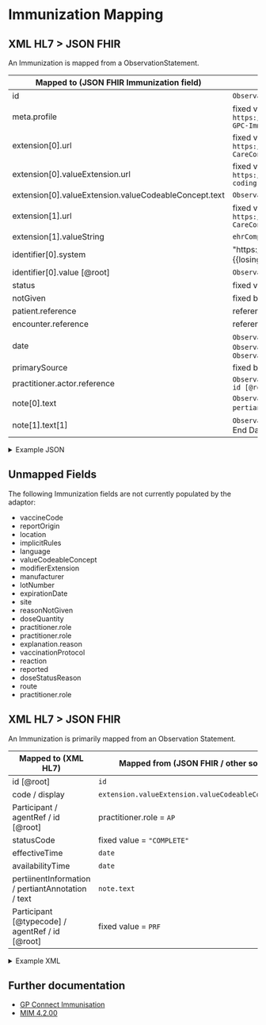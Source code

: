 # Immunization Mapping

## XML HL7 > JSON FHIR

An Immunization is mapped from a ObservationStatement.

| Mapped to (JSON FHIR Immunization field)               | Mapped from (XML HL7 / other source)                                                                                                                 |
|--------------------------------------------------------|------------------------------------------------------------------------------------------------------------------------------------------------------|
| id                                                     | `ObservationStatement / id / [root]`                                                                                                                 |
| meta.profile                                           | fixed value = `https://fhir.nhs.uk/STU3/StructureDefinition/CareConnect-GPC-Immunization-1`                                                          |
| extension\[0].url                                      | fixed value = `https://fhir.hl7.org.uk/STU3/StructureDefinition/Extension-CareConnect-VaccinationProcedure-1`                                        |
| extension\[0].valueExtension.url                       | fixed value = `https://fhir.nhs.uk/STU3/StructureDefinition/Extension-coding-sctdescid`                                                              |
| extension\[0].valueExtension.valueCodeableConcept.text | `ObservationStatement / code / displayname`                                                                                                          |
| extension\[1].url                                      | fixed value = `https://fhir.hl7.org.uk/STU3/StructureDefinition/Extension-CareConnect-DateRecorded-1`                                                |
| extension\[1].valueString                              | `ehrComposition / availabilityTime [@value]`                                                                                                         |
| identifier\[0].system                                  | "https://PSSAdaptor/{{losingOdsCode}}" - where the {{losingOdsCode}} is the ODS code of the losing practice                                          |
| identifier\[0].value \[@root]                          | `ObservationStatement / id`                                                                                                                          |
| status                                                 | fixed value = `COMPLETED`                                                                                                                            |
| notGiven                                               | fixed boolean value = `false`                                                                                                                        |
| patient.reference                                      | reference to the mapped [patient](../patient/README.md)                                                                                              |
| encounter.reference                                    | reference to the associated [encounter](../encounters/README.md)                                                                                     |
| date                                                   | `ObservationStatement / effectiveTime / center` or else `ObservationStatement / effectiveTime / low` or else `ObservationStatement.availabilityTime` |
| primarySource                                          | fixed boolean value = `false`                                                                                                                        |
| practitioner.actor.reference                           | `ObservationStatement / Participant / typeCode / agentRef / id [@root]`                                                                              |
| note\[0].text                                          | `ObservationStatement / pertiinentInformation / pertiantAnnotation / text` - Built from multiple                                                     |
| note\[1].text\[1]                                      | `ObservationStatement / effectiveTime / high` prepended with End Date:                                                                               |

<details>
    <summary>Example JSON</summary>

```JSON
{
     "resource": {
         "resourceType": "Immunization",
         "id": "immunization-id",
         "meta": {
             "profile": [
                 "https://fhir.nhs.uk/STU3/StructureDefinition/CareConnect-GPC-Immunization-1"
             ]
         },
         "extension": [
             {
                 "url": "https://fhir.hl7.org.uk/STU3/StructureDefinition/Extension-CareConnect-VaccinationProcedure-1",
                 "valueExtension": {
                     "url": "https://fhir.nhs.uk/STU3/StructureDefinition/Extension-coding-sctdescid",
                     "valueCodeableConcept": {
                         "text": "Haemophilus influenzae type B and meningitis C vaccination"
                     }
                 }
             },
             {
                 "url": "https://fhir.hl7.org.uk/STU3/StructureDefinition/Extension-CareConnect-DateRecorded-1",
                 "valueString": "20100113151332"
             }
         ],
         "identifier": [
             {
                 "system": "https://PSSAdaptor/2167888433",
                 "value": "immunization-id"
             }
         ],
         "status": "completed",
         "notGiven": false,
         "patient": {
             "reference": "Patient/c2e046b3-6d29-423a-96af-d58640d65e7e"
         },
         "encounter": {
             "reference": "Encounter/2485BC20-90B4-11EC-B1E5-0800200C9A66"
         },
         "date": "2010-01-18T11:41:00+00:00",
         "primarySource": false,
         "practitioner": [
             {
                 "actor": {
                     "reference": "Practitioner/9C1610C2-5E48-4ED5-882B-5A4A172AFA35"
                 }
             }
         ],
         "note": [
             {
                 "text": "Primary Source: true Location: EMIS Test Practice Location Manufacturer:\n                                                                    another company Batch: past2003 Expiration: 2003-01-17 Site: Right arm GMS : Not\n                                                                    GMS\n                                                                "
             },
             {
                 "text": "End Date: 2010-01-18T11:41:00+00:00"
             }
         ]
     }
 }
```
</details>

## Unmapped Fields

The following Immunization fields are not currently populated by the adaptor:

- vaccineCode
- reportOrigin
- location
- implicitRules
- language
- valueCodeableConcept
- modifierExtension
- manufacturer
- lotNumber
- expirationDate
- site
- reasonNotGiven
- doseQuantity
- practitioner.role
- practitioner.role
- explanation.reason
- vaccinationProtocol
- reaction
- reported
- doseStatusReason
- route
- practitioner.role


## XML HL7 > JSON FHIR

An Immunization is primarily mapped from an Observation Statement.

| Mapped to (XML HL7)                               | Mapped from (JSON FHIR / other source )              |
|---------------------------------------------------|------------------------------------------------------|
| id [@root]                                        | `id`                                                 |
| code / display                                    | `extension.valueExtension.valueCodeableConcept.text` |
| Participant / agentRef / id [@root]               | practitioner.role = `AP`                             |
| statusCode                                        | fixed value = `"COMPLETE"`                           |
| effectiveTime                                     | `date`                                               |
| availabilityTime                                  | `date`                                               |
| pertiinentInformation / pertiantAnnotation / text | `note.text`                                          |
| Participant [@typecode] / agentRef / id [@root]   | fixed value = `PRF`                                  |


<details><summary>Example XML</summary>

```XML

<ObservationStatement classCode="OBS" moodCode="EVN">
    <id root="9B45E4E6-9522-4C7E-A0CC-9632CF84B0C2"/>
    <code code="65004017" codeSystem="2.16.840.1.113883.2.1.3.2.4.15" displayName="Measles-mumps-rubella vaccination"/>
    <statusCode code="COMPLETE"/>
    <effectiveTime>
        <center value="20100630055900"/>
    </effectiveTime>
    <availabilityTime value="20100630055900"/>
    <pertinentInformation typeCode="PERT">
        <sequenceNumber value="+1"/>
        <pertinentAnnotation classCode="OBS" moodCode="EVN">
            <text>Primary Source: true Location: EMIS Test Practice Location Manufacturer: Pete Batch: 123456 Expiration: 2011-06-21
                Site: Left arm GMS : GMS test text.
            </text>
        </pertinentAnnotation>
    </pertinentInformation>
    <Participant contextControlCode="OP" typeCode="PRF">
        <agentRef classCode="AGNT">
            <id root="63992CB8-1168-4DCC-8344-F5A9946BB6D1"/>
        </agentRef>
    </Participant>
</ObservationStatement>
```

</details>

## Further documentation

- [GP Connect Immunisation](https://developer.nhs.uk/apis/gpconnect-1-6-0/accessrecord_structured_development_immunization.html)
- [MIM 4.2.00](https://data.developer.nhs.uk/dms/mim/4.2.00/Index.htm)
